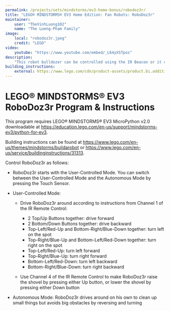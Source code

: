 ```yaml
---
permalink: /projects/sets/mindstorms/ev3-home-bonus/robodoz3r/
title: "LEGO® MINDSTORMS® EV3 Home Edition: Fan Robots: RoboDoz3r"
maintainer:
    user: "TheVinhLuong102"
    name: "The Lương-Phạm Family"
image:
    local: "robodoz3r.jpeg"
    credit: "LEGO"
video:
    youtube: "https://www.youtube.com/embed/_L64yXSTpos"
description:
    "This robot bulldozer can be controlled using the IR Beacon or it can drive on it’s own, avoiding obstacles while clearing and pushing things with its bulldozer bucket."
building_instructions:
    external: https://www.lego.com/cdn/product-assets/product.bi.additional.extra.pdf/31313_X_ROBODOZ3R.pdf
---
```



# LEGO® MINDSTORMS® EV3 RoboDoz3r Program & Instructions

This program requires LEGO® MINDSTORMS® EV3 MicroPython v2.0 downloadable at https://education.lego.com/en-us/support/mindstorms-ev3/python-for-ev3.

Building instructions can be found at https://www.lego.com/en-us/themes/mindstorms/buildarobot or https://www.lego.com/en-us/service/buildinginstructions/31313.

Control RoboDoz3r as follows:

- RoboDoz3r starts with the User-Controlled Mode. You can switch between the User-Controlled Mode and the Autonomous Mode by pressing the Touch Sensor.

- User-Controlled Mode:

    - Drive RoboDoz3r around according to instructions from Channel 1 of the IR Remote Control:
        - 2 Top/Up Buttons together: drive forward
        - 2 Bottom/Down Buttons together: drive backward
        - Top-Left/Red-Up and Bottom-Right/Blue-Down together: turn left on the spot
        - Top-Right/Blue-Up and Bottom-Left/Red-Down together: turn right on the spot
        - Top-Left/Red-Up: turn left forward
        - Top-Right/Blue-Up: turn right forward
        - Bottom-Left/Red-Down: turn left backward
        - Bottom-Right/Blue-Down: turn right backward

    - Use Channel 4 of the IR Remote Control to make RoboDoz3r raise the shovel by pressing either Up button, or lower the shovel by pressing either Down button

- Autonomous Mode: RoboDoz3r drives around on his own to clean up small things but avoids big obstacles by reversing and turning
